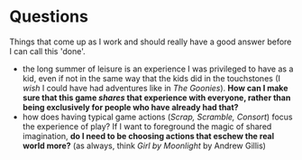 # Questions

Things that come up as I work and should really have a good answer before I can
call this 'done'.

- the long summer of leisure is an experience I was privileged to have as a kid,
  even if not in the same way that the kids did in the touchstones (I *wish* I
  could have had adventures like in _The Goonies_). **How can I make sure that
  this game *shares* that experience with everyone, rather than being exclusively
  for people who have already had that?**
- how does having typical game actions (*Scrap, Scramble, Consort*) focus the
  experience of play? If I want to foreground the magic of shared imagination,
  **do I need to be choosing actions that eschew the real world more?** (as
  always, think *Girl by Moonlight* by Andrew Gillis)
